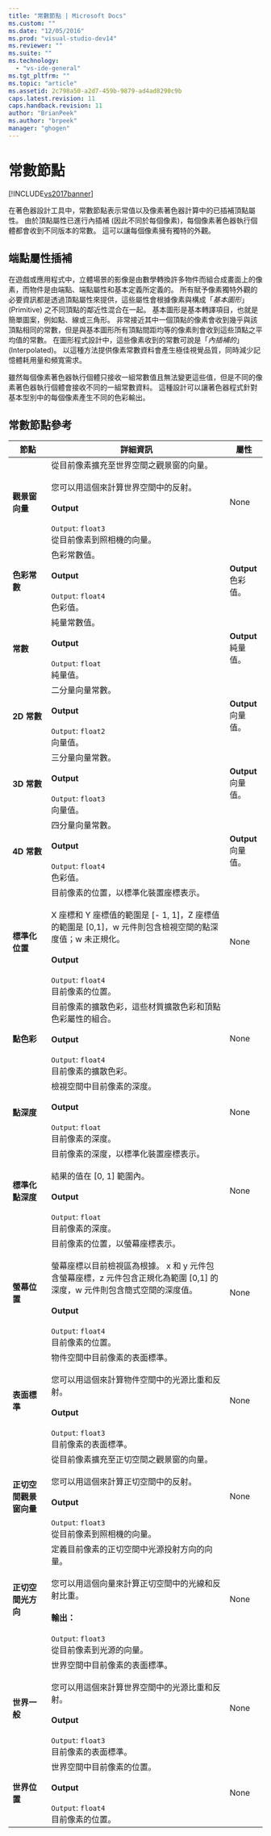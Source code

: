 ```yaml
---
title: "常數節點 | Microsoft Docs"
ms.custom: ""
ms.date: "12/05/2016"
ms.prod: "visual-studio-dev14"
ms.reviewer: ""
ms.suite: ""
ms.technology: 
  - "vs-ide-general"
ms.tgt_pltfrm: ""
ms.topic: "article"
ms.assetid: 2c798a50-a2d7-459b-9879-ad4ad8290c9b
caps.latest.revision: 11
caps.handback.revision: 11
author: "BrianPeek"
ms.author: "brpeek"
manager: "ghogen"
---
```

# 常數節點
[!INCLUDE[vs2017banner](../code-quality/includes/vs2017banner.md)]

在著色器設計工具中，常數節點表示常值以及像素著色器計算中的已插補頂點屬性。  由於頂點屬性已進行內插補 \(因此不同於每個像素\)，每個像素著色器執行個體都會收到不同版本的常數。  這可以讓每個像素擁有獨特的外觀。  
  
## 端點屬性插補  
 在遊戲或應用程式中，立體場景的影像是由數學轉換許多物件而組合成畫面上的像素，而物件是由端點、端點屬性和基本定義所定義的。  所有賦予像素獨特外觀的必要資訊都是透過頂點屬性來提供，這些屬性會根據像素與構成「*基本圖形*」\(Primitive\) 之不同頂點的鄰近性混合在一起。  基本圖形是基本轉譯項目，也就是簡單圖案，例如點、線或三角形。  非常接近其中一個頂點的像素會收到幾乎與該頂點相同的常數，但是與基本圖形所有頂點間距均等的像素則會收到這些頂點之平均值的常數。  在圖形程式設計中，這些像素收到的常數可說是「*內插補的*」\(Interpolated\)。  以這種方法提供像素常數資料會產生極佳視覺品質，同時減少記憶體耗用量和頻寬需求。  
  
 雖然每個像素著色器執行個體只接收一組常數值且無法變更這些值，但是不同的像素著色器執行個體會接收不同的一組常數資料。  這種設計可以讓著色器程式針對基本型別中的每個像素產生不同的色彩輸出。  
  
## 常數節點參考  
  
|節點|詳細資訊|屬性|  
|--------|----------|--------|  
|**觀景窗向量**|從目前像素擴充至世界空間之觀景窗的向量。<br /><br /> 您可以用這個來計算世界空間中的反射。<br /><br /> **Output**<br /><br /> `Output`: `float3`<br /> 從目前像素到照相機的向量。|None|  
|**色彩常數**|色彩常數值。<br /><br /> **Output**<br /><br /> `Output`: `float4`<br /> 色彩值。|**Output**<br /> 色彩值。|  
|**常數**|純量常數值。<br /><br /> **Output**<br /><br /> `Output`: `float`<br /> 純量值。|**Output**<br /> 純量值。|  
|**2D 常數**|二分量向量常數。<br /><br /> **Output**<br /><br /> `Output`: `float2`<br /> 向量值。|**Output**<br /> 向量值。|  
|**3D 常數**|三分量向量常數。<br /><br /> **Output**<br /><br /> `Output`: `float3`<br /> 向量值。|**Output**<br /> 向量值。|  
|**4D 常數**|四分量向量常數。<br /><br /> **Output**<br /><br /> `Output`: `float4`<br /> 色彩值。|**Output**<br /> 向量值。|  
|**標準化位置**|目前像素的位置，以標準化裝置座標表示。<br /><br /> X 座標和 Y 座標值的範圍是 \[\- 1, 1\]，Z 座標值的範圍是 \[0,1\]，w 元件則包含檢視空間的點深度值；w 未正規化。<br /><br /> **Output**<br /><br /> `Output`: `float4`<br /> 目前像素的位置。|None|  
|**點色彩**|目前像素的擴散色彩，這些材質擴散色彩和頂點色彩屬性的組合。<br /><br /> **Output**<br /><br /> `Output`: `float4`<br /> 目前像素的擴散色彩。|None|  
|**點深度**|檢視空間中目前像素的深度。<br /><br /> **Output**<br /><br /> `Output`: `float`<br /> 目前像素的深度。|None|  
|**標準化點深度**|目前像素的深度，以標準化裝置座標表示。<br /><br /> 結果的值在 \[0, 1\] 範圍內。<br /><br /> **Output**<br /><br /> `Output`: `float`<br /> 目前像素的深度。|None|  
|**螢幕位置**|目前像素的位置，以螢幕座標表示。<br /><br /> 螢幕座標以目前檢視區為根據。  x 和 y 元件包含螢幕座標，z 元件包含正規化為範圍 \[0,1\] 的深度，w 元件則包含簡式空間的深度值。<br /><br /> **Output**<br /><br /> `Output`: `float4`<br /> 目前像素的位置。|None|  
|**表面標準**|物件空間中目前像素的表面標準。<br /><br /> 您可以用這個來計算物件空間中的光源比重和反射。<br /><br /> **Output**<br /><br /> `Output`: `float3`<br /> 目前像素的表面標準。|None|  
|**正切空間觀景窗向量**|從目前像素擴充至正切空間之觀景窗的向量。<br /><br /> 您可以用這個來計算正切空間中的反射。<br /><br /> **Output**<br /><br /> `Output`: `float3`<br /> 從目前像素到照相機的向量。|None|  
|**正切空間光方向**|定義目前像素的正切空間中光源投射方向的向量。<br /><br /> 您可以用這個向量來計算正切空間中的光線和反射比重。<br /><br /> **輸出：**<br /><br /> `Output`: `float3`<br /> 從目前像素到光源的向量。|None|  
|**世界一般**|世界空間中目前像素的表面標準。<br /><br /> 您可以用這個來計算世界空間中的光源比重和反射。<br /><br /> **Output**<br /><br /> `Output`: `float3`<br /> 目前像素的表面標準。|None|  
|**世界位置**|世界空間中目前像素的位置。<br /><br /> **Output**<br /><br /> `Output`: `float4`<br /> 目前像素的位置。|None|
